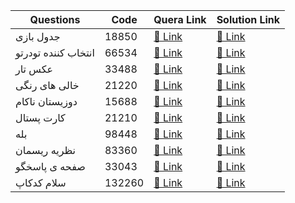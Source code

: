 | Questions  | Code | Quera Link | Solution Link |
| ------------- | ------------- | ------------- | ------------- |
|  جدول بازی | 18850 | [🔗 Link](https://quera.ir/problemset/technology/18850/%D8%B3%D8%A4%D8%A7%D9%84-%D9%81%D8%B1%D8%A7%D9%86%D8%AA-%D8%A7%D9%86%D8%AF-%D8%AC%D8%AF%D9%88%D9%84%D8%A8%D8%A7%D8%B2%DB%8C) | [🔗 Link](https://github.com/0x73am43l/QueraChallenge/tree/main/Technology/jadval-bazi) |
|  انتخاب کننده تودرتو | 66534 | [🔗 Link](https://quera.ir/problemset/technology/66543/%D8%B3%D8%A4%D8%A7%D9%84-%D9%81%D8%B1%D8%A7%D9%86%D8%AA-%D8%A7%D9%86%D8%AF-%D8%A7%D9%86%D8%AA%D8%AE%D8%A7%D8%A8%DA%A9%D9%86%D9%86%D8%AF%D9%87-%D8%AA%D9%88%D8%AF%D8%B1%D8%AA%D9%88) | [🔗 Link](https://github.com/0x73am43l/QueraChallenge/tree/main/Technology/nested-selector2) |
|   عکس تار | 33488 | [🔗 Link](https://quera.ir/problemset/technology/33488/%D8%B3%D8%A4%D8%A7%D9%84-%D9%81%D8%B1%D8%A7%D9%86%D8%AA-%D8%A7%D9%86%D8%AF-%D8%B9%DA%A9%D8%B3-%D8%AA%D8%A7%D8%B1) | [🔗 Link](https://github.com/0x73am43l/QueraChallenge/tree/main/Technology/blurimage) |
|  خالی های رنگی | 21220 | [🔗 Link](https://quera.ir/problemset/technology/21220/%D8%B3%D8%A4%D8%A7%D9%84-%D9%81%D8%B1%D8%A7%D9%86%D8%AA-%D8%A7%D9%86%D8%AF-%D8%AE%D8%A7%D9%84%DB%8C%D9%87%D8%A7%DB%8C-%D8%B1%D9%86%DA%AF%DB%8C) | [🔗 Link](https://github.com/0x73am43l/QueraChallenge/tree/main/Technology/colorful-empties) |
|  دوزیستان ناکام | 15688 | [🔗 Link](https://quera.ir/problemset/technology/15688/%D8%B3%D8%A4%D8%A7%D9%84-%D9%81%D8%B1%D8%A7%D9%86%D8%AA-%D8%A7%D9%86%D8%AF-%D8%AF%D9%88%D8%B2%DB%8C%D8%B3%D8%AA%D8%A7%D9%86-%D9%86%D8%A7%DA%A9%D8%A7%D9%85) | [🔗 Link](https://github.com/0x73am43l/QueraChallenge/tree/main/Technology/Dozistan%20-%20Nakaam) |
|  کارت پستال | 21210 | [🔗 Link](https://quera.ir/problemset/technology/21210/%D8%B3%D8%A4%D8%A7%D9%84-%D8%AC%D9%86%DA%AF%D9%88-%DA%A9%D8%A7%D8%B1%D8%AA-%D9%BE%D8%B3%D8%AA%D8%A7%D9%84) | [🔗 Link](https://github.com/0x73am43l/QueraChallenge/tree/main/Technology/Cart%20Postal) |
|  بله | 98448 | [🔗 Link](https://quera.ir/problemset/technology/98448/%D8%B3%D8%A4%D8%A7%D9%84-%D9%81%D8%B1%D8%A7%D9%86%D8%AA-%D8%A7%D9%86%D8%AF-%D8%A8%D9%84%D9%87) | [🔗 Link](https://github.com/0x73am43l/QueraChallenge/tree/main/Technology/Bale) |
|  نظریه ریسمان  | 83360 | [🔗 Link](https://quera.ir/problemset/technology/83360/%D8%B3%D8%A4%D8%A7%D9%84-%D8%AA%D8%AD%D9%84%DB%8C%D9%84-%D8%AF%D8%A7%D8%AF%D9%87-%D9%86%D8%B8%D8%B1%DB%8C%D9%87-%D8%B1%DB%8C%D8%B3%D9%85%D8%A7%D9%86) | [🔗 Link](https://github.com/0x73am43l/QueraChallenge/blob/main/Technology/Nazariye-Risman.py) |
|  صفحه ی پاسخگو | 33043 | [🔗 Link](https://quera.ir/problemset/technology/33043/%D8%B3%D8%A4%D8%A7%D9%84-%D9%81%D8%B1%D8%A7%D9%86%D8%AA-%D8%A7%D9%86%D8%AF-%D8%B5%D9%81%D8%AD%D9%87%DB%8C-%D9%BE%D8%A7%D8%B3%D8%AE%DA%AF%D9%88) | [🔗 Link](https://github.com/0x73am43l/QueraChallenge/blob/main/Technology/Nazariye-Risman.py) |
|  سلام کدکاپ | 132260 | [🔗 Link](https://quera.org/problemset/132260/) | [🔗 Link](https://github.com/0x73am43l/QueraChallenge/tree/main/Technology/hello-code-cup6) |
